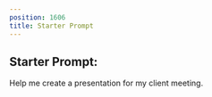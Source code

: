 ```yaml
---
position: 1606
title: Starter Prompt
---
```


## Starter Prompt:

Help me create a presentation for my client meeting.
